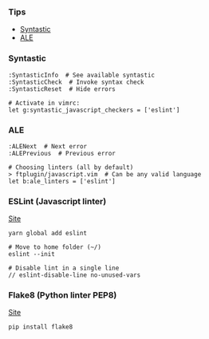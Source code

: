 ### Tips
- [Syntastic](https://github.com/vim-syntastic/syntastic)
- [ALE](https://github.com/w0rp/ale#faq-disable-linters)

### Syntastic
```shell
:SyntasticInfo  # See available syntastic
:SyntasticCheck  # Invoke syntax check
:SyntasticReset  # Hide errors

# Activate in vimrc:
let g:syntastic_javascript_checkers = ['eslint']
```

### ALE
```shell
:ALENext  # Next error
:ALEPrevious  # Previous error

# Choosing linters (all by default)
> ftplugin/javascript.vim  # Can be any valid language
let b:ale_linters = ['eslint']
```

### ESLint (Javascript linter)
[Site](https://eslint.org/)
```shell
yarn global add eslint

# Move to home folder (~/)
eslint --init

# Disable lint in a single line
// eslint-disable-line no-unused-vars
```

### Flake8 (Python linter PEP8)
[Site](https://github.com/PyCQA/flake8)
```shell
pip install flake8
```
